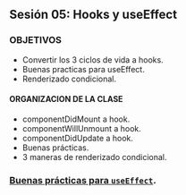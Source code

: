 ## Sesión 05: Hooks y useEffect

### OBJETIVOS
- Convertir los 3 ciclos de vida a hooks.
- Buenas practicas para useEffect.
- Renderizado condicional.

#### ORGANIZACION DE LA CLASE
- componentDidMount a hook.
- componentWillUnmount a hook.
- componentDidUpdate a hook.
- Buenas prácticas.
- 3 maneras de renderizado condicional.

### [Buenas prácticas para `useEffect`](../BuenasPracticas/useEffect/Readme.md).
